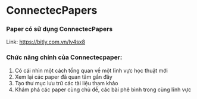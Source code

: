 # ConnectecPapers
### Paper có sử dụng ConnectecPapers 
Link: https://bitly.com.vn/lv4sx8
### Chức năng chính của Connectecpaper:
1. Có cái nhìn một cách tổng quan về một lĩnh vực học thuật mới
2. Xem lại các paper đã quan tâm gần đây
3. Tạo thư mục lưu trữ các tài liệu tham khảo
4. Khám phá các paper cùng chủ đề, các bài phê bình trong cùng lĩnh vực 
